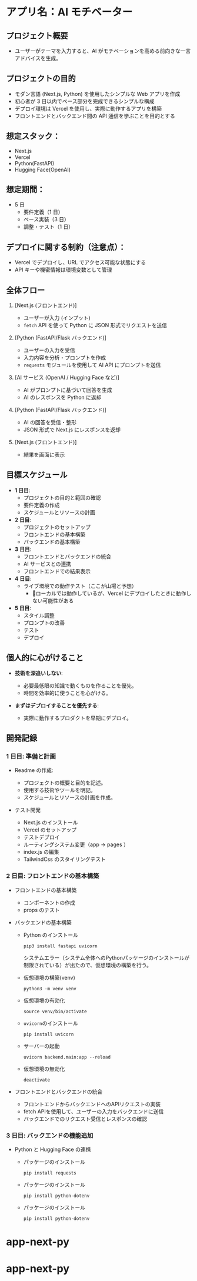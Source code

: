 # アプリ名：AI モチベーター

## プロジェクト概要

- ユーザーがテーマを入力すると、AI がモチベーションを高める前向きな一言アドバイスを生成。

## プロジェクトの目的

- モダン言語 (Next.js, Python) を使用したシンプルな Web アプリを作成
- 初心者が 3 日以内でベース部分を完成できるシンプルな構成
- デプロイ環境は Vercel を使用し、実際に動作するアプリを構築
- フロントエンドとバックエンド間の API 通信を学ぶことを目的とする

## 想定スタック：

- Next.js
- Vercel
- Python(FastAPI)
- Hugging Face(OpenAI)

## 想定期間：

- 5 日
  - 要件定義（1 日）
  - ベース実装（3 日）
  - 調整・テスト（1 日）

## デプロイに関する制約（注意点）：

- Vercel でデプロイし、URL でアクセス可能な状態にする
- API キーや機密情報は環境変数として管理

## 全体フロー

1. [Next.js (フロントエンド)]

   - ユーザーが入力 (インプット)
   - `fetch` API を使って Python に JSON 形式でリクエストを送信

2. [Python (FastAPI/Flask バックエンド)]

   - ユーザーの入力を受信
   - 入力内容を分析・プロンプトを作成
   - `requests` モジュールを使用して AI API にプロンプトを送信

3. [AI サービス (OpenAI / Hugging Face など)]

   - AI がプロンプトに基づいて回答を生成
   - AI のレスポンスを Python に返却

4. [Python (FastAPI/Flask バックエンド)]

   - AI の回答を受信・整形
   - JSON 形式で Next.js にレスポンスを返却

5. [Next.js (フロントエンド)]
   - 結果を画面に表示

## 目標スケジュール

- **1 日目**:
  - プロジェクトの目的と範囲の確認
  - 要件定義の作成
  - スケジュールとリソースの計画
- **2 日目**:
  - プロジェクトのセットアップ
  - フロントエンドの基本構築
  - バックエンドの基本構築
- **3 日目**:
  - フロントエンドとバックエンドの統合
  - AI サービスとの連携
  - フロントエンドでの結果表示
- **4 日目**:
  - ライブ環境での動作テスト（ここが山場と予想）
    - 🚨ローカルでは動作しているが、Vercel にデプロイしたときに動作しない可能性がある
- **5 日目**:
  - スタイル調整
  - プロンプトの改善
  - テスト
  - デプロイ

## 個人的に心がけること

- **技術を深追いしない**:

  - 必要最低限の知識で動くものを作ることを優先。
  - 時間を効率的に使うことを心がける。

- **まずはデプロイすることを優先する**:

  - 実際に動作するプロダクトを早期にデプロイ。

## 開発記録

### 1 日目: 準備と計画

- Readme の作成:

  - プロジェクトの概要と目的を記述。
  - 使用する技術やツールを明記。
  - スケジュールとリソースの計画を作成。

- テスト開発
  - Next.js のインストール
  - Vercel のセットアップ
  - テストデプロイ
  - ルーティングシステム変更（app -> pages ）
  - index.js の編集
  - TailwindCss のスタイリングテスト

### 2 日目: フロントエンドの基本構築

- フロントエンドの基本構築

  - コンポーネントの作成
  - props のテスト

- バックエンドの基本構築

  - Python のインストール

    ```
    pip3 install fastapi uvicorn
    ```

    システムエラー（システム全体へのPythonパッケージのインストールが制限されている）が出たので、仮想環境の構築を行う。

  - 仮想環境の構築(venv)

    ```
    python3 -m venv venv
    ```

  - 仮想環境の有効化

    ```
    source venv/bin/activate
    ```

  - `uvicorn`のインストール

    ```
    pip install uvicorn
    ```

  - サーバーの起動

    ```
    uvicorn backend.main:app --reload
    ```

  - 仮想環境の無効化
    ```
    deactivate
    ```
- フロントエンドとバックエンドの統合
  - フロントエンドからバックエンドへのAPIリクエストの実装
  - fetch APIを使用して、ユーザーの入力をバックエンドに送信
  - バックエンドでのリクエスト受信とレスポンスの確認

### 3 日目: バックエンドの機能追加

- Python と Hugging Face の連携

  - パッケージのインストール

    ```
    pip install requests
    ```

  - パッケージのインストール

    ```
    pip install python-dotenv
    ```

  - パッケージのインストール

    ```
    pip install python-dotenv
    ```
# app-next-py
# app-next-py
